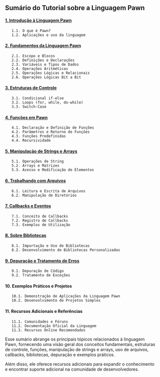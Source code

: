 ## Sumário do Tutorial sobre a Linguagem Pawn

#### [1. Introdução à Linguagem Pawn](https://github.com/Device-Black/Pawn-Tutorial/blob/DeviceBlack/Introdu%C3%A7%C3%A3o%20%C3%A0%20Linguagem%20Pawn.md)

```
   1.1. O que é Pawn?
   1.2. Aplicações e uso da linguagem
```

#### [2. Fundamentos da Linguagem Pawn](https://github.com/Device-Black/Pawn-Tutorial/blob/DeviceBlack/Fundamentos%20da%20Linguagem%20Pawn.md)

```
   2.1. Escopo e Blocos
   2.2. Definições e Declarações
   2.3. Variáveis e Tipos de Dados
   2.4. Operações Aritméticas
   2.5. Operações Lógicas e Relacionais
   2.6. Operações Lógicas Bit a Bit
```

#### [3. Estruturas de Controle](https://github.com/Device-Black/Pawn-Tutorial/blob/DeviceBlack/Estruturas%20de%20Controle.md)

```
   3.1. Condicional if-else
   3.2. Loops (for, while, do-while)
   3.3. Switch-Case
```

#### [4. Funções em Pawn](https://github.com/Device-Black/Pawn-Tutorial/blob/DeviceBlack/Fun%C3%A7%C3%B5es%20em%20Pawn.md)

```
   4.1. Declaração e Definição de Funções
   4.2. Parâmetros e Retorno de Funções
   4.3. Funções Predefinidas
   4.4. Recursividade
```

#### [5. Manipulação de Strings e Arrays](https://github.com/Device-Black/Pawn-Tutorial/blob/DeviceBlack/Manipula%C3%A7%C3%A3o%20de%20Strings%20e%20Arrays.md)

```
   5.1. Operações de String
   5.2. Arrays e Matrizes
   5.3. Acesso e Modificação de Elementos
```

#### [6. Trabalhando com Arquivos](https://github.com/Device-Black/Pawn-Tutorial/blob/DeviceBlack/Trabalhando%20com%20Arquivos.md)

```
   6.1. Leitura e Escrita de Arquivos
   6.2. Manipulação de Diretórios
```

#### [7. Callbacks e Eventos](https://github.com/Device-Black/Pawn-Tutorial/blob/DeviceBlack/Callbacks%20e%20Eventos.md)

```
   7.1. Conceito de Callbacks
   7.2. Registro de Callbacks
   7.3. Exemplos de Utilização
```

#### [8. Sobre Bibliotecas](https://github.com/Device-Black/Pawn-Tutorial/blob/DeviceBlack/Sobre%20Bibliotecas.md)

```
   8.1. Importação e Uso de Bibliotecas
   8.2. Desenvolvimento de Bibliotecas Personalizadas
```

#### [9. Depuração e Tratamento de Erros](https://github.com/Device-Black/Pawn-Tutorial/blob/DeviceBlack/Depura%C3%A7%C3%A3o%20e%20Tratamento%20de%20Erros.md)

```
   9.1. Depuração de Código
   9.2. Tratamento de Exceções
```

#### 10. Exemplos Práticos e Projetos

```
   10.1. Demonstração de Aplicações da Linguagem Pawn
   10.2. Desenvolvimento de Projetos Simples
```

#### 11. Recursos Adicionais e Referências

```
   11.1. Comunidades e Fóruns
   11.2. Documentação Oficial da Linguagem
   11.3. Recursos Online Recomendados
```

Esse sumário abrange os principais tópicos relacionados à linguagem Pawn, fornecendo uma visão geral dos conceitos fundamentais, estruturas de controle, funções, manipulação de strings e arrays, uso de arquivos, callbacks, bibliotecas, depuração e exemplos práticos.

Além disso, ele oferece recursos adicionais para expandir o conhecimento e encontrar suporte adicional na comunidade de desenvolvedores.